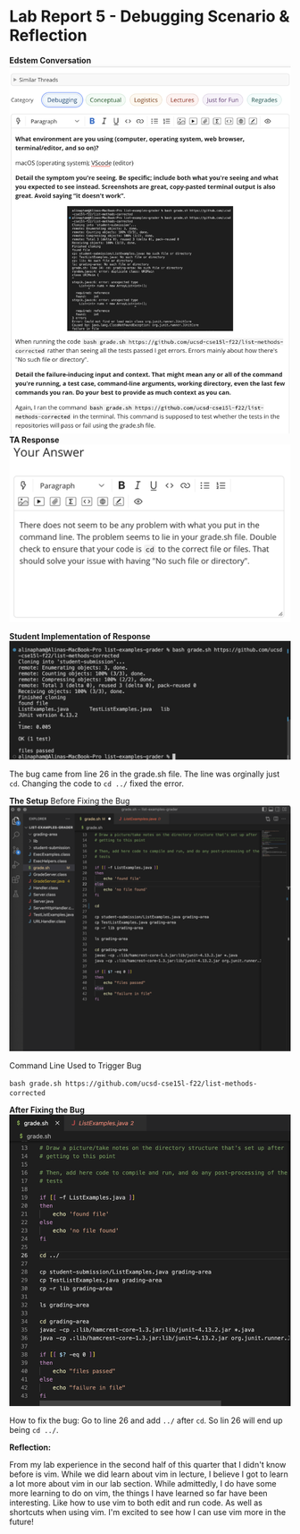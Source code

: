 # Lab Report 5 - Debugging Scenario & Reflection

**Edstem Conversation**
![Edstem Debugging Post](post.png)
**TA Response**
![Edstem TA Reponse](TA-response.png)

**Student Implementation of Response**
![Terminal w/ corrections made](terminal-fixed.png)

The bug came from line 26 in the grade.sh file. The line was orginally just `cd`. Changing the code 
to `cd ../` fixed the error.

**The Setup**
Before Fixing the Bug
![Code before fixing the bug](code-broken.png)

Command Line Used to Trigger Bug

`bash grade.sh https://github.com/ucsd-cse15l-f22/list-methods-corrected`

**After Fixing the Bug**
![Code after fixing the bug](code-fixed.png)

How to fix the bug:
Go to line 26 and add `../` after `cd`. So lin 26 will end up being `cd ../`.

**Reflection:**

From my lab experience in the second half of this quarter that I didn't know before is vim. While we did learn about vim in lecture, I believe I got to learn a lot more about vim in our lab section. While admittedly, I do have some more learning to do on vim, the things I have learned so far have been interesting. Like how to use vim to both edit and run code. As well as shortcuts when using vim. I'm excited to see how I can use vim more in the future!
